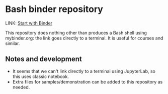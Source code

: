 # Bash binder repository

LINK: [Start with
Binder](https://mybinder.org/v2/gh/wmvanvliet/bash-binder/hideandseek?urlpath=terminals%2Fnew)

This repository does nothing other than produces a Bash shell using
mybinder.org: the link goes directly to a terminal.  It is useful for
courses and similar.


## Notes and development

- It seems that we can't link directly to a terminal using JupyterLab,
  so this uses classic notebook.
- Extra files for samples/demonstration can be added to this
  repository as needed.
